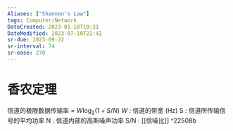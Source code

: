 ```yaml
---
Aliases: ["Shannon's Law"]
tags: Computer/Network 
DateCreated: 2023-01-10T10:31
DateModified: 2023-07-10T22:42
sr-due: 2023-09-22
sr-interval: 74
sr-ease: 270
---
```

# 香农定理

信道的极限数据传输率 = $W\log_2{(1+S/N)}$
$W$ : 信道的带宽 (Hz)
S : 信道所传输信号的平均功率
N : 信道内部的高斯噪声功率
S/N : [[信噪比]] ^22508b
